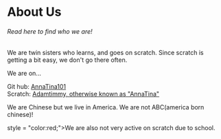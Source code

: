 
<html>
  <body>




    
<h1>About Us</h1>
<h6> Read here to find who we are! </h6>
    </head>
  <body> <p>We are twin sisters who learns, and goes on scratch. Since scratch is getting a bit easy, we don't go there often.</p>
  
  <p>We are on...</p>
  Git hub: <a href= "https://github.com/Annatina101">AnnaTina101</a><br>
  Scratch:  <a href= "https://scratch.mit.edu/users/AdamTimmy/">Adamtimmy, otherwise known as "AnnaTina"</a>
     

  <p> We are Chinese but we live in America. We are not ABC(america born chinese)!

 style = "color:red;">We are also not very active on scratch due to school. </color>
</p>

 


</body>
</html>



